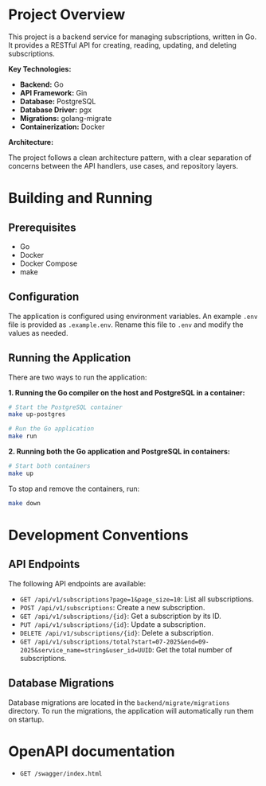 # Project Overview

This project is a backend service for managing subscriptions, written in Go. It provides a RESTful API for creating, reading, updating, and deleting subscriptions.

**Key Technologies:**

*   **Backend:** Go
*   **API Framework:** Gin
*   **Database:** PostgreSQL
*   **Database Driver:** pgx
*   **Migrations:** golang-migrate
*   **Containerization:** Docker

**Architecture:**

The project follows a clean architecture pattern, with a clear separation of concerns between the API handlers, use cases, and repository layers.

# Building and Running

## Prerequisites

*   Go
*   Docker
*   Docker Compose
*   make

## Configuration

The application is configured using environment variables. An example `.env` file is provided as `.example.env`. Rename this file to `.env` and modify the values as needed.

## Running the Application

There are two ways to run the application:

**1. Running the Go compiler on the host and PostgreSQL in a container:**

```bash
# Start the PostgreSQL container
make up-postgres

# Run the Go application
make run
```

**2. Running both the Go application and PostgreSQL in containers:**

```bash
# Start both containers
make up
```

To stop and remove the containers, run:

```bash
make down
```

# Development Conventions

## API Endpoints

The following API endpoints are available:

*   `GET /api/v1/subscriptions?page=1&page_size=10`: List all subscriptions.
*   `POST /api/v1/subscriptions`: Create a new subscription.
*   `GET /api/v1/subscriptions/{id}`: Get a subscription by its ID.
*   `PUT /api/v1/subscriptions/{id}`: Update a subscription.
*   `DELETE /api/v1/subscriptions/{id}`: Delete a subscription.
*   `GET /api/v1/subscriptions/total?start=07-2025&end=09-2025&service_name=string&user_id=UUID`: Get the total number of subscriptions.

## Database Migrations

Database migrations are located in the `backend/migrate/migrations` directory. To run the migrations, the application will automatically run them on startup.

# OpenAPI documentation

*   `GET /swagger/index.html`